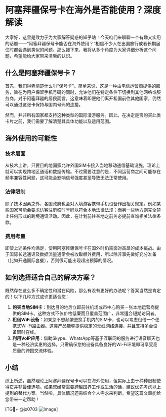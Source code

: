 # 阿塞拜疆保号卡在海外是否能使用？深度解读

大家好，这里是致力于为大家解答疑惑的知乎站！今天咱们来聊聊一个有趣又实用的话题——“阿塞拜疆保号卡能否在海外使用？”相信不少人在出国旅行或者长期居住时都会遇到类似的问题。那么接下来，我将从多个角度为大家详细分析这个问题，希望能给大家带来清晰的认识。

## 什么是阿塞拜疆保号卡？

首先，我们得弄清楚什么叫“保号卡”。简单来说，这是一种由电信运营商提供的服务，旨在为用户保留手机号码的同时，允许他们在特定条件下切换到其他网络或服务商。对于阿塞拜疆的居民而言，这意味着即便他们离开祖国前往其他国家，仍然可以通过这张卡保持与国内号码的连接。

然而，并非所有国家都支持这种类型的国际漫游服务。因此，在决定是否购买此类卡片之前，我们需要了解清楚其具体功能以及适用范围。

## 海外使用的可能性

### 技术层面
从技术上讲，只要目的地国家允许外国SIM卡接入当地移动通信基础设施，理论上就可以实现跨地区通话和数据传输。不过需要注意的是，不同运营商之间可能存在频率兼容性问题，这可能会影响信号强度甚至导致无法正常使用。

### 法律限制
除了技术因素之外，各国政府也会对入境游客携带手机设备作出相关规定。例如某些国家可能会要求访客注册临时号码以符合本地法律法规；而另一些地方则完全禁止任何形式的跨境通讯活动。因此，在计划前往某地之前务必提前查询相关法律条款。

### 费用考量
即使上述条件均满足，使用阿塞拜疆保号卡在国外时仍需面对高昂的成本挑战。由于国际长途通话及数据流量通常会被收取额外费用，所以除非事先做好充分准备（比如开通国际套餐），否则很可能出现超出预算的情况。

## 如何选择适合自己的解决方案？

既然存在这么多不确定性和潜在风险，那么有没有更好的办法呢？答案当然是肯定的！以下几种方式或许更适合您：

1. **购买当地SIM卡**：到达目的地后立即前往机场或市中心购买一张本地运营商提供的SIM卡。这种方式不仅价格低廉而且覆盖范围广，非常适合短期访问者。
2. **租借WiFi设备**：如果您不想频繁更换手机内的SIM卡，也可以考虑租借一个便携式Wi-Fi路由器。这类产品能够提供稳定的无线网络连接，并且支持多台设备同时在线。
3. **利用VoIP应用**：借助Skype、WhatsApp等基于互联网的服务进行语音聊天也是一种经济实惠的选择。只需确保您的设备具备良好的Wi-Fi环境即可享受高质量的跨国交流体验。

## 小结

综上所述，虽然理论上阿塞拜疆保号卡可以在海外使用，但实际上由于种种限制使得它并非最佳选项。如果您经常需要跨越国界工作或生活的话，建议优先考虑以上提到的替代方案。当然啦，具体情况还需结合个人需求来判断，希望这篇文章能给您带来一定帮助！

[TG💪+ @jx0703 ![Image](https://github.com/user-attachments/assets/dbca1d08-cadb-493c-b0ec-ad6f7a83f270)]